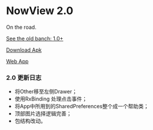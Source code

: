 # NowView 2.0
On the road.

[See the old banch: 1.0+](https://github.com/XunMengWinter/Now/tree/master)

[Download Apk](https://raw.githubusercontent.com/XunMengWinter/source/master/apk/NowView.apk)

[Web App](http://www.wefor.top/now)


### 2.0 更新日志
* 将Other移至左侧Drawer；
* 使用RxBinding 处理点击事件；
* 将App中所用到的SharedPreferences整个成一个帮助类；
* 顶部图片选择逻辑完善；
* 包结构改动。

